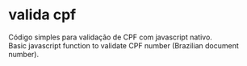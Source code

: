 # valida cpf
Código simples para validação de CPF com javascript nativo.  
Basic javascript function to validate CPF number (Brazilian document number).
